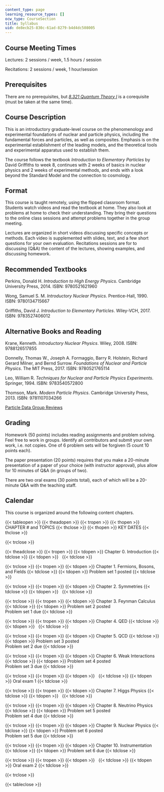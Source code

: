 ```yaml
---
content_type: page
learning_resource_types: []
ocw_type: CourseSection
title: Syllabus
uid: de8ecb25-830c-61ad-8279-b4d4dc508005
---
```


Course Meeting Times
--------------------

Lectures: 2 sessions / week, 1.5 hours / session

Recitations: 2 sessions / week, 1 hour/session

Prerequisites
-------------

There are no prerequisites, but _[8.321 Quantum Theory I](/courses/8-321-quantum-theory-i-fall-2017/)_ is a corequisite (must be taken at the same time).

Course Description
------------------

This is an introductory graduate-level course on the phenomenology and experimental foundations of nuclear and particle physics, including the fundamental forces and particles, as well as composites. Emphasis is on the experimental establishment of the leading models, and the theoretical tools and experimental apparatus used to establish them.

The course follows the textbook _Introduction to Elementary Particles_ by David Griffiths to week 8, continues with 2 weeks of basics in nuclear physics and 2 weeks of experimental methods, and ends with a look beyond the Standard Model and the connection to cosmology.

Format
------

This course is taught remotely, using the flipped classroom format. Students watch videos and read the textbook at home. They also look at problems at home to check their understanding. They bring their questions to the online class sessions and attempt problems together in the group meeting.

Lectures are organized in short videos discussing specific concepts or methods. Each video is supplemented with slides, text, and a few short questions for your own evaluation. Recitations sessions are for to discussing (Q&A) the content of the lectures, showing examples, and discussing homework.

Recommended Textbooks
---------------------

Perkins, Donald H. _Introduction to High Energy Physics_. Cambridge University Press, 2014. ISBN: 9780521621960

Wong, Samuel S. M. _Introductory Nuclear Physics_. Prentice-Hall, 1990. ISBN: 9780134715667

Griffiths, David J. _Introduction to Elementary Particles_. Wiley-VCH, 2017. ISBN: 9783527406012

Alternative Books and Reading
-----------------------------

Krane, Kenneth. _Introductory Nuclear Physics_. Wiley, 2008. ISBN: 9788126517855

Donnelly, Thomas W., Joseph A. Formaggio, Barry R. Holstein, Richard Gerard Milner, and Bernd Surrow. _Foundations of Nuclear and Particle Physics_. The MIT Press, 2017. ISBN: 9780521765114

Leo, William R. _Techniques for Nuclear and Particle Physics Experiments_. Springer, 1994. ISBN: 9783540572800

Thomson, Mark. _Modern Particle Physics_. Cambridge University Press, 2013. ISBN: 9781107034266

[Particle Data Group Reviews](https://pdg.lbl.gov/2020/reviews/contents_sports.html)

Grading
-------

Homework (50 points) includes reading assignments and problem solving. Feel free to work in groups. Identify all contributors and submit your own work, i.e. not copies. One of 6 problem sets will be forgiven (5 count 10 points each).

The paper presentation (20 points) requires that you make a 20-minute presentation of a paper of your choice (with instructor approval), plus allow for 10 minutes of Q&A (in groups of two).

There are two oral exams (30 points total), each of which will be a 20-minute Q&A with the teaching staff.

Calendar
--------

This course is organized around the following content chapters.

{{< tableopen >}}
{{< theadopen >}}
{{< tropen >}}
{{< thopen >}}
CHAPTER # and TOPICS
{{< thclose >}}
{{< thopen >}}
KEY DATES
{{< thclose >}}

{{< trclose >}}

{{< theadclose >}}
{{< tropen >}}
{{< tdopen >}}
Chapter 0. Introduction
{{< tdclose >}}
{{< tdopen >}}
 
{{< tdclose >}}

{{< trclose >}}
{{< tropen >}}
{{< tdopen >}}
Chapter 1. Fermions, Bosons, and Fields
{{< tdclose >}}
{{< tdopen >}}
Problem set 1 posted
{{< tdclose >}}

{{< trclose >}}
{{< tropen >}}
{{< tdopen >}}
Chapter 2. Symmetries
{{< tdclose >}}
{{< tdopen >}}
 
{{< tdclose >}}

{{< trclose >}}
{{< tropen >}}
{{< tdopen >}}
Chapter 3. Feynman Calculus
{{< tdclose >}}
{{< tdopen >}}
Problem set 2 posted  
Problem set 1 due
{{< tdclose >}}

{{< trclose >}}
{{< tropen >}}
{{< tdopen >}}
Chapter 4. QED
{{< tdclose >}}
{{< tdopen >}}
 
{{< tdclose >}}

{{< trclose >}}
{{< tropen >}}
{{< tdopen >}}
Chapter 5. QCD
{{< tdclose >}}
{{< tdopen >}}
Problem set 3 posted  
Problem set 2 due
{{< tdclose >}}

{{< trclose >}}
{{< tropen >}}
{{< tdopen >}}
Chapter 6. Weak Interactions
{{< tdclose >}}
{{< tdopen >}}
Problem set 4 posted  
Problem set 3 due
{{< tdclose >}}

{{< trclose >}}
{{< tropen >}}
{{< tdopen >}}
 
{{< tdclose >}}
{{< tdopen >}}
Oral exam 1
{{< tdclose >}}

{{< trclose >}}
{{< tropen >}}
{{< tdopen >}}
Chapter 7. Higgs Physics
{{< tdclose >}}
{{< tdopen >}}
 
{{< tdclose >}}

{{< trclose >}}
{{< tropen >}}
{{< tdopen >}}
Chapter 8. Neutrino Physics
{{< tdclose >}}
{{< tdopen >}}
Problem set 5 posted  
Problem set 4 due
{{< tdclose >}}

{{< trclose >}}
{{< tropen >}}
{{< tdopen >}}
Chapter 9. Nuclear Physics
{{< tdclose >}}
{{< tdopen >}}
Problem set 6 posted  
Problem set 5 due
{{< tdclose >}}

{{< trclose >}}
{{< tropen >}}
{{< tdopen >}}
Chapter 10. Instrumentation
{{< tdclose >}}
{{< tdopen >}}
Problem set 6 due
{{< tdclose >}}

{{< trclose >}}
{{< tropen >}}
{{< tdopen >}}
 
{{< tdclose >}}
{{< tdopen >}}
Oral exam 2
{{< tdclose >}}

{{< trclose >}}

{{< tableclose >}}
